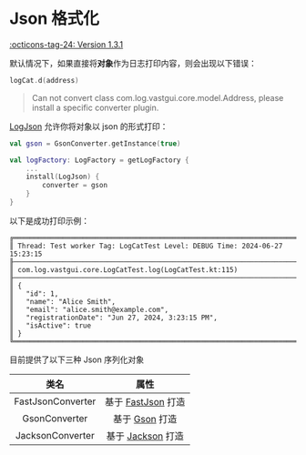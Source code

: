 # Json 格式化

[:octicons-tag-24: Version 1.3.1](https://ave.entropy2020.cn/version/log-core/#131)

默认情况下，如果直接将**对象**作为日志打印内容，则会出现以下错误：

```kotlin
logCat.d(address)
```

> Can not convert class com.log.vastgui.core.model.Address, 
> please install a specific converter plugin.

[LogJson](https://api.ave.entropy2020.cn/log/core/com.log.vastgui.core.plugin/-log-json/index.html) 允许你将对象以 json 的形式打印：

```kotlin
val gson = GsonConverter.getInstance(true)

val logFactory: LogFactory = getLogFactory {
    ...
    install(LogJson) {
        converter = gson
    }
}
```

以下是成功打印示例：

```
╔════════════════════════════════════════════════════════════════════════════════════════════════════
║ Thread: Test worker Tag: LogCatTest Level: DEBUG Time: 2024-06-27 15:23:15
╟────────────────────────────────────────────────────────────────────────────────────────────────────
║ com.log.vastgui.core.LogCatTest.log(LogCatTest.kt:115)
╟────────────────────────────────────────────────────────────────────────────────────────────────────
║ {
║   "id": 1,
║   "name": "Alice Smith",
║   "email": "alice.smith@example.com",
║   "registrationDate": "Jun 27, 2024, 3:23:15 PM",
║   "isActive": true
║ }
╚════════════════════════════════════════════════════════════════════════════════════════════════════
```

目前提供了以下三种 Json 序列化对象

|       类名        |                           属性                            |
| :---------------: | :-------------------------------------------------------: |
| FastJsonConverter | 基于 [FastJson](https://github.com/alibaba/fastjson2) 打造 |
|   GsonConverter   |     基于 [Gson](https://github.com/google/gson) 打造      |
| JacksonConverter  | 基于 [Jackson](https://github.com/FasterXML/jackson) 打造 |

